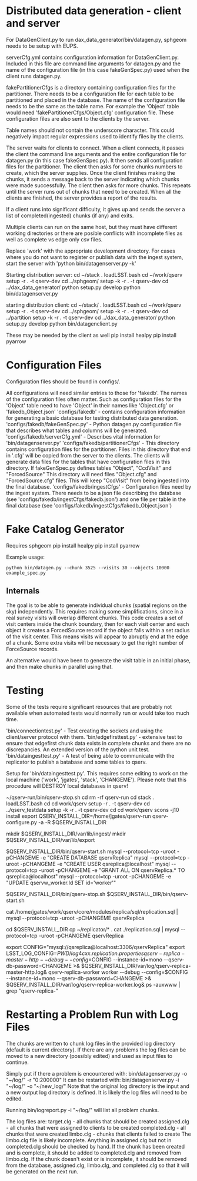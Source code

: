 Distributed data generation - client and server
===============================================

For DataGenClient.py to run dax_data_generator/bin/datagen.py, sphgeom needs
to be setup with EUPS.

serverCfg.yml contains configuration information for DataGenClient.py. Included
in this file are command line arguments for datagen.py and the name of the
configuration file (in this case fakeGenSpec.py) used when the client runs
datagen.py.

fakePartitionerCfgs is a directory containing configuration files for the
partitioner. There needs to be a configuration file for each table to be
partitioned and placed in the database. The name of the configuration
file needs to be the same as the table name. For example the
'Object' table would need 'fakePartitionerCfgs/Object.cfg' configuration
file. These configuration files are also sent to the clients by the server.

Table names should not contain the underscore character. This could negatively
impact regular expressions used to identify files by the clients.

The server waits for clients to connect. When a client connects, it passes the
client the command line arguments and the entire configuration file for
datagen.py (in this case fakeGenSpec.py). It then sends all configuration
files for the partitioner. The client then asks for some chunks numbers to
create, which the server supplies. Once the client finishes making the
chunks, it sends a message back to the server indicating which chunks were
made successfully. The client then asks for more chunks. This repeats until
the server runs out of chunks that need to be created.
When all the clients are finished, the server provides a report of the results.

If a client runs into significant difficulty, it gives up and sends the
server a list of completed(ingested) chunks (if any) and exits.

Multiple clients can run on the same host, but they must have different
working directories or there are posible conflicts with incomplete
files as well as complete vs edge only csv files.

Replace 'work' with the appropriate development directory.
For cases where you do not want to register or publish data with
the ingest system, start the server with 'python bin/datagenserver.py -k'

Starting distribution server:
  cd ~/stack
  . loadLSST.bash
  cd ~/work/qserv
  setup -r . -t qserv-dev
  cd ../sphgeom/
  setup -k -r . -t qserv-dev
  cd ../dax_data_generator/
  python setup.py develop
  python bin/datagenserver.py

starting distribution client:
  cd ~/stack/
  . loadLSST.bash
  cd ~/work/qserv
  setup -r . -t qserv-dev
  cd ../sphgeom/
  setup -k -r . -t qserv-dev
  cd ../partition
  setup -k -r . -t qserv-dev
  cd ../dax_data_generator/
  python setup.py develop
  python bin/datagenclient.py


These may be needed by the client as well
pip install healpy
pip install pyarrow



Configuration Files
===================
Configuration files should be found in configs/.

All configurations will need similar entries to those for 'fakedb'.
The names of the configuration files often matter. Such as configuration
files for the 'Object' table need to have 'Object' in their names like
'Object.cfg' or 'fakedb_Object.json'
'configs/fakedb' - contains configuration information for generating
    a basic database for testing distributed data generation.
'configs/fakedb/fakeGenSpec.py' - Python datagen.py configuration file
    that describes what tables and columns will be generated.
'configs/fakedb/serverCfg.yml' - Describes vital information for
    'bin/datagenserver.py'
'configs/fakedb/partitionerCfgs' - This directory contains configuration
    files for the partitioner. Files in this directory that end in '.cfg'
    will be copied from the server to the clients. The clients will
    generate data files for the tables that have configuration files in this
    directory.
    If fakeGenSpec.py defines tables "Object", "CcdVisit" and "ForcedSource"
    This directory will need  files "Object.cfg" and "ForcedSource.cfg"
    files. This will keep "CcdVisit" from being ingested into the
    final database.
'configs/fakedb/ingestCfgs' - Configuration files need by the ingest system.
    There needs to be a json file describing the database (see
    'configs/fakedb/ingestCfgs/fakedb.json') and one file per table in the
    final database (see 'configs/fakedb/ingestCfgs/fakedb_Object.json')



Fake Catalog Generator
======================


Requires sphgeom
pip install healpy
pip install pyarrow

Example usage:
```
python bin/datagen.py --chunk 3525 --visits 30 --objects 10000 example_spec.py
```


Internals
---------

The goal is to be able to generate individual chunks (spatial regions on the sky) independently.
This requires making some simplifications, since in a real survey visits will overlap different
chunks. This code creates a set of visit centers inside the chunk boundary, then for each visit
center and each object it creates a ForcedSource record if the object falls within a set radius of
the visit center. This means visits will appear to abruptly end at the edge of a chunk. Some
extra visits will be necessary to get the right number of ForceSource records.

An alternative would have been to generate the visit table in an initial phase, and then make chunks
in parallel using that.



Testing
=======
Some of the tests require significant resources that are probably not available
when automated tests would normally run or would take too much time.

'bin/connectiontest.py' - Test creating the sockets and using the client/server
    protocol with them.
'bin/edgefirsttest.py' - extensive test to ensure that edgefirst chunk data
    exists in complete chunks and there are no discrepancies. An extended
    version of the python unit test.
'bin/dataingesttest.py' - A test of being able to communicate with the
    replicator to publish a batabase and some tables to qserv.

Setup for 'bin/dataingesttest.py'. This requires some editing to work on the
local machine ('work', 'jgates', 'stack', 'CHANGEME'). Please note that
this procedure will DESTROY local databases in qserv!

~/qserv-run/bin/qserv-stop.sh
cd
rm -rf qserv-run
cd stack
. loadLSST.bash
cd
cd work/qserv
setup -r . -t qserv-dev
cd ../qserv_testdata
setup -k -r . -t qserv-dev
cd
cd work/qserv
scons -j10 install
export QSERV_INSTALL_DIR=/home/jgates/qserv-run
qserv-configure.py -a -R $QSERV_INSTALL_DIR

mkdir $QSERV_INSTALL_DIR/var/lib/ingest/
mkdir $QSERV_INSTALL_DIR/var/lib/export

$QSERV_INSTALL_DIR/bin/qserv-start.sh
mysql --protocol=tcp -uroot -pCHANGEME -e "CREATE DATABASE qservReplica"
mysql --protocol=tcp -uroot -pCHANGEME -e "CREATE USER qsreplica@localhost"
mysql --protocol=tcp -uroot -pCHANGEME -e "GRANT ALL ON qservReplica.* TO  qsreplica@localhost"
mysql --protocol=tcp -uroot -pCHANGEME -e "UPDATE qservw_worker.Id SET id='worker'"

$QSERV_INSTALL_DIR/bin/qserv-stop.sh
$QSERV_INSTALL_DIR/bin/qserv-start.sh

cat /home/jgates/work/qserv/core/modules/replica/sql/replication.sql | mysql --protocol=tcp -uroot -pCHANGEME qservReplica

cd $QSERV_INSTALL_DIR
cp ~/replicator/* .
cat ./replication.sql | mysql --protocol=tcp -uroot -pCHANGEME qservReplica

export CONFIG="mysql://qsreplica@localhost:3306/qservReplica"
export LSST_LOG_CONFIG=$PWD/log4cxx.replication.properties
qserv-replica-master-http --debug --config=$CONFIG --instance-id=mono --qserv-db-password=CHANGEME >& $QSERV_INSTALL_DIR/var/log/qserv-replica-master-http.log&
qserv-replica-worker worker --debug --config=$CONFIG --instance-id=mono --qserv-db-password=CHANGEME >& $QSERV_INSTALL_DIR/var/log/qserv-replica-worker.log&
ps -auxwww | grep "qserv-replica-"


Restarting a Problem Run with Log Files
=======================================
The chunks are written to chunk log files in the provided log directory
(default is current directory).
If there are any problems the log files can be moved to a new
directory (possibly edited) and used as input files to continue.

Simply put if there a problem is encountered with:
  bin/datagenserver.py -o "~/log/" -r "0:200000"
It can be restarted with:
  bin/datagenserver.py -i "~/log/" -o "~/new_log/"
Note that the original log directory is the input and a new output log
directory is defined. It is likely the log files will need to be
edited.

Running bin/logreport.py -i "~/log/" will list all problem chunks.

The log files are:
    target.clg - all chunks that should be created
    assigned.clg - all chunks that were assigned to clients to be created
    completed.clg - all chunks that were created
    limbo.clg - chunks that clients failed to create
The limbo.clg file is likely incomplete. Anything in assigned.clg but not in
completed.clg should be checked by hand. If the chunk has been created and is
complete, it should be added to completed.clg and removed from limbo.clg.
If the chunk doesn't exist or is incomplete, it should be removed from the
database, assigned.clg, limbo.clg, and completed.clg so that it will be
generated on the next run.